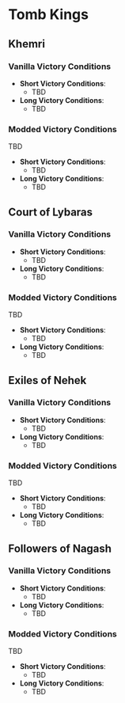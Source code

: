 # Tomb Kings

## Khemri

### Vanilla Victory Conditions

* **Short Victory Conditions**:
	* TBD
* **Long Victory Conditions**:
	* TBD

### Modded Victory Conditions

TBD

* **Short Victory Conditions**:
	* TBD
* **Long Victory Conditions**:
	* TBD

## Court of Lybaras

### Vanilla Victory Conditions

* **Short Victory Conditions**:
	* TBD
* **Long Victory Conditions**:
	* TBD

### Modded Victory Conditions

TBD

* **Short Victory Conditions**:
	* TBD
* **Long Victory Conditions**:
	* TBD

## Exiles of Nehek

### Vanilla Victory Conditions

* **Short Victory Conditions**:
	* TBD
* **Long Victory Conditions**:
	* TBD

### Modded Victory Conditions

TBD

* **Short Victory Conditions**:
	* TBD
* **Long Victory Conditions**:
	* TBD

## Followers of Nagash

### Vanilla Victory Conditions

* **Short Victory Conditions**:
	* TBD
* **Long Victory Conditions**:
	* TBD

### Modded Victory Conditions

TBD

* **Short Victory Conditions**:
	* TBD
* **Long Victory Conditions**:
	* TBD
